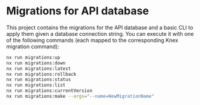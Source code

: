 # Migrations for API database

This project contains the migrations for the API database and a basic CLI to apply them given a database connection string. You can execute it with one of the following commands (each mapped to the corresponding Knex migration command):

```bash
nx run migrations:up
nx run migrations:down
nx run migrations:latest
nx run migrations:rollback
nx run migrations:status
nx run migrations:list
nx run migrations:currentVersion
nx run migrations:make --args="--name=NewMigrationName"
```
